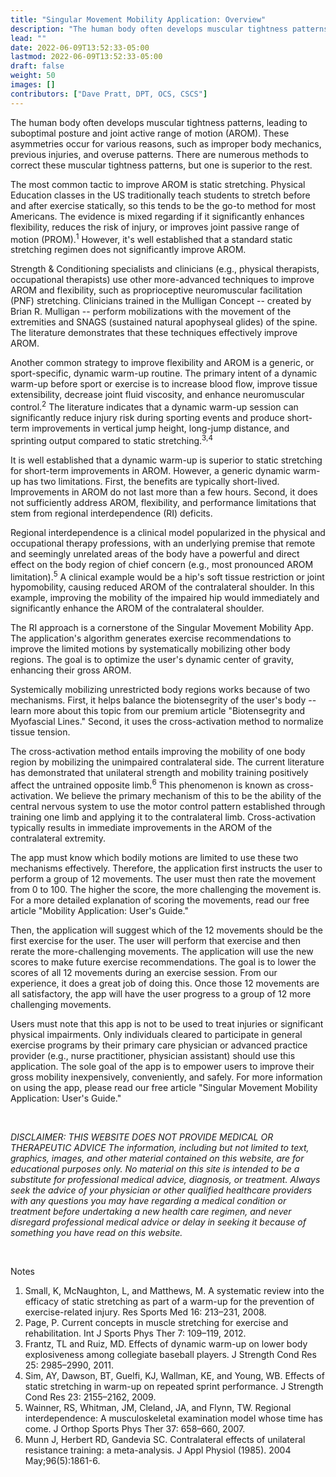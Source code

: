 ```yaml
---
title: "Singular Movement Mobility Application: Overview"
description: "The human body often develops muscular tightness patterns, leading to suboptimal posture and joint active range of motion. These asymmetries occur for various reasons, such as improper body mechanics, previous injuries, and overuse patterns. There are numerous methods to correct these muscular tightness patterns, but one is superior to the rest."
lead: ""
date: 2022-06-09T13:52:33-05:00
lastmod: 2022-06-09T13:52:33-05:00
draft: false
weight: 50
images: []
contributors: ["Dave Pratt, DPT, OCS, CSCS"]
---
```


<!DOCTYPE html>
<html lang="en">
<head>
    <meta charset="UTF-8">
    <title>Singular Movement Mobility Application: Overview</title>
</head>
<body>
<p>The human body often develops muscular tightness patterns, leading to suboptimal posture and joint active range of
    motion (AROM). These asymmetries occur for various reasons, such as improper body mechanics, previous injuries, and
    overuse patterns. There are numerous methods to correct these muscular tightness patterns, but one is superior to
    the rest. </p>
<p>The most common tactic to improve AROM is static stretching. Physical Education classes in the US traditionally teach
    students to stretch before and after exercise statically, so this tends to be the go-to method for most Americans.
    The evidence is mixed regarding if it significantly enhances flexibility, reduces the risk of injury, or improves
    joint passive range of motion (PROM).<sup>1</sup> However, it's well established that a standard static stretching
    regimen
    does not significantly improve AROM. </p>
<p>Strength & Conditioning specialists and clinicians (e.g., physical therapists, occupational therapists) use other
    more-advanced techniques to improve AROM and flexibility, such as proprioceptive neuromuscular facilitation (PNF)
    stretching. Clinicians trained in the Mulligan Concept -- created by Brian R. Mulligan -- perform mobilizations with
    the movement of the extremities and SNAGS (sustained natural apophyseal glides) of the spine. The literature
    demonstrates that these techniques effectively improve AROM. </p>
<p>Another common strategy to improve flexibility and AROM is a generic, or sport-specific, dynamic warm-up routine. The
    primary intent of a dynamic warm-up before sport or exercise is to increase blood flow, improve tissue
    extensibility, decrease joint fluid viscosity, and enhance neuromuscular control.<sup>2</sup> The literature
    indicates that a dynamic warm-up session can significantly reduce injury risk during sporting events and produce
    short-term improvements in vertical jump height, long-jump distance, and sprinting output compared to
    static stretching.<sup>3,4</sup></p>
<p>It is well established that a dynamic warm-up is superior to static stretching for short-term improvements in AROM.
    However, a generic dynamic warm-up has two limitations. First, the benefits are typically short-lived. Improvements
    in AROM do not last more than a few hours. Second, it does not sufficiently address AROM, flexibility, and
    performance limitations that stem from regional interdependence (RI) deficits.</p>
<p>Regional interdependence is a clinical model popularized in the physical and occupational therapy professions, with
    an underlying premise that remote and seemingly unrelated areas of the body have a powerful and direct effect on the
    body region of chief concern (e.g., most pronounced AROM limitation).<sup>5</sup> A clinical example would be a
    hip's soft tissue restriction or joint hypomobility, causing reduced AROM of the contralateral shoulder. In this
    example, improving the mobility of the impaired hip would immediately and significantly enhance the AROM of the
    contralateral shoulder. </p>
<p>The RI approach is a cornerstone of the Singular Movement Mobility App. The application's algorithm generates
    exercise recommendations to improve the limited motions by systematically mobilizing other body regions. The goal is
    to optimize the user's dynamic center of gravity, enhancing their gross AROM. </p>
<p>Systemically mobilizing unrestricted body regions works because of two mechanisms. First, it helps balance the
    biotensegrity of the user's body -- learn more about this topic from our premium article "Biotensegrity and
    Myofascial Lines." Second, it uses the cross-activation method to normalize tissue tension.</p>
<p>The cross-activation method entails improving the mobility of one body region by mobilizing the unimpaired
    contralateral side. The current literature has demonstrated that unilateral strength and mobility training
    positively affect the untrained opposite limb.<sup>6</sup> This phenomenon is known as cross-activation. We believe
    the primary mechanism of this to be the ability of the central nervous system to use the motor control pattern
    established through training one limb and applying it to the contralateral limb. Cross-activation typically results
    in immediate improvements in the AROM of the contralateral extremity. </p>
<p>The app must know which bodily motions are limited to use these two mechanisms effectively. Therefore, the
    application first instructs the user to perform a group of 12 movements. The user must then rate the movement from 0
    to 100. The higher the score, the more challenging the movement is. For a more detailed explanation of scoring the
    movements, read our free article "Mobility Application: User's Guide." </p>
<p>Then, the application will suggest which of the 12 movements should be the first exercise for the user. The user will
    perform that exercise and then rerate the more-challenging movements. The application will use the new scores to
    make future exercise recommendations. The goal is to lower the scores of all 12 movements during an exercise
    session. From our experience, it does a great job of doing this. Once those 12 movements are all satisfactory, the
    app will have the user progress to a group of 12 more challenging movements. </p>
<p>Users must note that this app is not to be used to treat injuries or significant physical impairments. Only
    individuals cleared to participate in general exercise programs by their primary care physician or advanced practice
    provider (e.g., nurse practitioner, physician assistant) should use this application. The sole goal of the app is to
    empower users to improve their gross mobility inexpensively, conveniently, and safely. For more information on using
    the app, please read our free article "Singular Movement Mobility Application: User's Guide." </p>
<br>
<p><i>DISCLAIMER: THIS WEBSITE DOES NOT PROVIDE MEDICAL OR THERAPEUTIC ADVICE
    The information, including but not limited to text, graphics, images, and other material contained on this website,
    are for educational purposes only. No material on this site is intended to be a substitute for professional medical
    advice, diagnosis, or treatment. Always seek the advice of your physician or other qualified healthcare providers
    with any questions you may have regarding a medical condition or treatment before undertaking a new health care
    regimen, and never disregard professional medical advice or delay in seeking it because of something you have read
    on this website.</i></p>
<br>
<p>Notes</p>
<ol>
    <li>Small, K, McNaughton, L, and Matthews, M. A systematic review into the efficacy of static stretching as part of
        a warm-up for the prevention of exercise-related injury. Res Sports Med 16: 213–231, 2008.
    </li>
    <li>Page, P. Current concepts in muscle stretching for exercise and rehabilitation. Int J Sports Phys Ther 7:
        109–119, 2012.
    </li>
    <li>Frantz, TL and Ruiz, MD. Effects of dynamic warm-up on lower body explosiveness among collegiate baseball
        players. J Strength Cond Res 25: 2985–2990, 2011.
    </li>
    <li>Sim, AY, Dawson, BT, Guelfi, KJ, Wallman, KE, and Young, WB. Effects of static stretching in warm-up on repeated
        sprint performance. J Strength Cond Res 23: 2155–2162, 2009.
    </li>
    <li>Wainner, RS, Whitman, JM, Cleland, JA, and Flynn, TW. Regional interdependence: A musculoskeletal examination
        model whose time has come. J Orthop Sports Phys Ther 37: 658–660, 2007.
    </li>
    <li>Munn J, Herbert RD, Gandevia SC. Contralateral effects of unilateral resistance training: a meta-analysis. J
        Appl Physiol (1985). 2004 May;96(5):1861-6.
    </li>
</ol>
</body>
</html>

